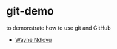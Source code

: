 # git-demo
to demonstrate how to use git and GitHub

- [Wayne Ndlovu](https://github.com/wndlovu/git-demo)
